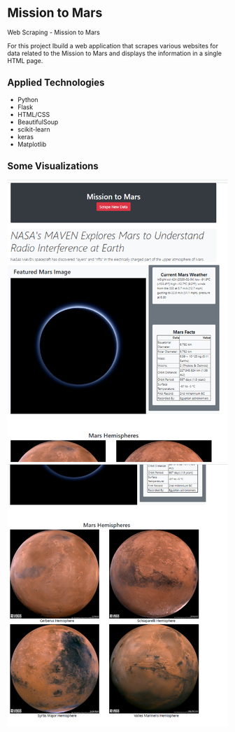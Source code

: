 # Mission to Mars
Web Scraping - Mission to Mars

For this project Ibuild a web application that scrapes various websites for data related to the Mission to Mars and displays the information in a single HTML page.

## Applied Technologies
- Python
- Flask
- HTML/CSS
- BeautifulSoup
- scikit-learn
- keras
- Matplotlib

## Some Visualizations

![](Missions_to_Mars/screenshots/mars_app_1.png)
![](Missions_to_Mars/screenshots/mars_app_2.png)
